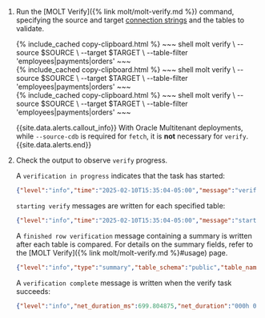 1. Run the [MOLT Verify]({% link molt/molt-verify.md %}) command, specifying the source and target [connection strings](#connection-strings) and the tables to validate.

	<section class="filter-content" markdown="1" data-scope="postgres">
	{% include_cached copy-clipboard.html %}
	~~~ shell
	molt verify \
	--source $SOURCE \ 
	--target $TARGET \
	--table-filter 'employees|payments|orders'
	~~~
	</section>

	<section class="filter-content" markdown="1" data-scope="mysql">
	{% include_cached copy-clipboard.html %} 
	~~~ shell
	molt verify \
	--source $SOURCE \ 
	--target $TARGET \
	--table-filter 'employees|payments|orders'
	~~~
	</section>

	<section class="filter-content" markdown="1" data-scope="oracle">
	{% include_cached copy-clipboard.html %}
	~~~ shell
	molt verify \
	--source $SOURCE \ 
	--target $TARGET \
	--table-filter 'employees|payments|orders'
	~~~

	{{site.data.alerts.callout_info}}
	With Oracle Multitenant deployments, while `--source-cdb` is required for `fetch`, it  is **not** necessary for `verify`.
	{{site.data.alerts.end}}
	</section>

1. Check the output to observe `verify` progress.

	A `verification in progress` indicates that the task has started:

	~~~ json
	{"level":"info","time":"2025-02-10T15:35:04-05:00","message":"verification in progress"}
	~~~

	`starting verify` messages are written for each specified table:

	~~~ json
	{"level":"info","time":"2025-02-10T15:35:04-05:00","message":"starting verify on public.employees, shard 1/1"}
	~~~

	A `finished row verification` message containing a summary is written after each table is compared. For details on the summary fields, refer to the [MOLT Verify]({% link molt/molt-verify.md %}#usage) page.

	~~~ json
	{"level":"info","type":"summary","table_schema":"public","table_name":"employees","num_truth_rows":200004,"num_success":200004,"num_conditional_success":0,"num_missing":0,"num_mismatch":0,"num_extraneous":0,"num_live_retry":0,"num_column_mismatch":0,"time":"2025-02-10T15:35:05-05:00","message":"finished row verification on public.employees (shard 1/1)"}
	~~~

	A `verification complete` message is written when the verify task succeeds:

	~~~ json
	{"level":"info","net_duration_ms":699.804875,"net_duration":"000h 00m 00s","time":"2025-02-10T15:35:05-05:00","message":"verification complete"}
	~~~
